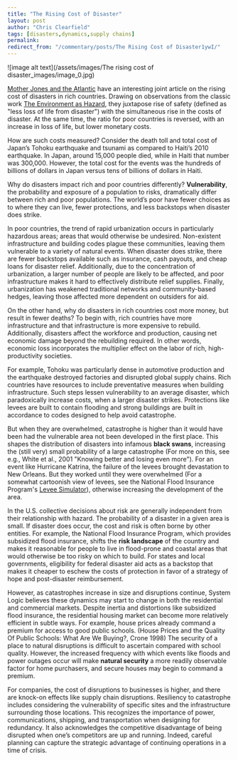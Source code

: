 ```yaml
---
title: "The Rising Cost of Disaster"
layout: post
author: "Chris Clearfield"
tags: [disasters,dynamics,supply chains] 
permalink: 
redirect_from: "/commentary/posts/The Rising Cost of Disaster1ywI/"
---
```


![image alt text](/assets/images/The rising cost of disaster_images/image_0.jpg)

[Mother Jones and the Atlantic](http://www.motherjones.com/blue-marble/2012/11/sandy-costs-natural-disasters) have an interesting joint article on the rising cost of disasters in rich countries. Drawing on observations from the classic work [The Environment as Hazard](http://www.amazon.com/gp/product/0898621593/ref=as_li_qf_sp_asin_il_tl?ie=UTF8&camp=1789&creative=9325&creativeASIN=0898621593&linkCode=as2&tag=systlogi-20), they juxtapose rise of safety (defined as "less loss of life from disaster") with the simultaneous rise in the costs of disaster. At the same time, the ratio for poor countries is reversed, with an increase in loss of life, but lower monetary costs. 

How are such costs measured? Consider the death toll and total cost of Japan’s Tohoku earthquake and tsunami as compared to Haiti’s 2010 earthquake. In Japan, around 15,000 people died, while in Haiti that number was 300,000. However, the total cost for the events was the hundreds of billions of dollars in Japan versus tens of billions of dollars in Haiti. 

Why do disasters impact rich and poor countries differently? **Vulnerability**, the probability and exposure of a population to risks, dramatically differ between rich and poor populations. The world’s poor have fewer choices as to where they can live, fewer protections, and less backstops when disaster does strike. 

In poor countries, the trend of rapid urbanization occurs in particularly hazardous areas; areas that would otherwise be undesired. Non-existent infrastructure and building codes plague these communities, leaving them vulnerable to a variety of natural events. When disaster does strike, there are fewer backstops available such as insurance, cash payouts, and cheap loans for disaster relief. Additionally, due to the concentration of urbanization, a larger number of people are likely to be affected, and poor infrastructure makes it hard to effectively distribute relief supplies. Finally, urbanization has weakened traditional networks and community-based hedges, leaving those affected more dependent on outsiders for aid. 

On the other hand, why do disasters in rich countries cost more money, but result in fewer deaths? To begin with, rich countries have more infrastructure and that infrastructure is more expensive to rebuild. Additionally, disasters affect the workforce and production, causing net economic damage beyond the rebuilding required. In other words, economic loss incorporates the multiplier effect on the labor of rich, high-productivity societies. 

For example, Tohoku was particularly dense in automotive production and the earthquake destroyed factories and disrupted global supply chains. Rich countries have resources to include preventative measures when building infrastructure. Such steps lessen vulnerability to an average disaster, which paradoxically increase costs, when a larger disaster strikes. Protections like levees are built to contain flooding and strong buildings are built in accordance to codes designed to help avoid catastrophe. 

But when they are overwhelmed, catastrophe is higher than it would have been had the vulnerable area not been developed in the first place. This shapes the distribution of disasters into infamous **black swans**, increasing the (still very) small probability of a large catastrophe (For more on this, see e.g., White et al., 2001 "Knowing better and losing even more"). For an event like Hurricane Katrina, the failure of the levees brought devastation to New Orleans. But they worked until they were overwhelmed (For a somewhat cartoonish view of levees, see the National Flood Insurance Program's [Levee Simulator](http://www.floodsmart.gov/floodsmart/pages/flooding_flood_risks/levee_simulator.jsp)), otherwise increasing the development of the area. 

In the U.S. collective decisions about risk are generally independent from their relationship with hazard. The probability of a disaster in a given area is small. If disaster does occur, the cost and risk is often borne by other entities. For example, the National Flood Insurance Program, which provides subsidized flood insurance, shifts the **risk landscape** of the country and makes it reasonable for people to live in flood-prone and coastal areas that would otherwise be too risky on which to build. For states and local governments, eligibility for federal disaster aid acts as a backstop that makes it cheaper to eschew the costs of protection in favor of a strategy of hope and post-disaster reimbursement. 

However, as catastrophes increase in size and disruptions continue, System Logic believes these dynamics may start to change in both the residential and commercial markets. Despite inertia and distortions like subsidized flood insurance, the residential housing market can become more relatively efficient in subtle ways. For example, house prices already command a premium for access to good public schools. (House Prices and the Quality Of Public Schools: What Are We Buying?, Crone 1998) The security of a place to natural disruptions is difficult to ascertain compared with school quality. However, the increased frequency with which events like floods and power outages occur will make **natural security** a more readily observable factor for home purchasers, and secure houses may begin to command a premium. 

For companies, the cost of disruptions to businesses is higher, and there are knock-on effects like supply chain disruptions. Resiliency to catastrophe includes considering the vulnerability of specific sites and the infrastructure surrounding those locations. This recognizes the importance of power, communications, shipping, and transportation when designing for redundancy. It also acknowledges the competitive disadvantage of being disrupted when one’s competitors are up and running. Indeed, careful planning can capture the strategic advantage of continuing operations in a time of crisis. 

